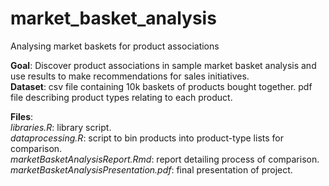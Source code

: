 # market_basket_analysis
Analysing market baskets for product associations

**Goal**: Discover product associations in sample market basket analysis and use results to make recommendations for sales initiatives.  
**Dataset**: csv file containing 10k baskets of products bought together. pdf file describing product types relating to each product.  

**Files**:  
*libraries.R*: library script.  
*dataprocessing.R*: script to bin products into product-type lists for comparison.  
*marketBasketAnalysisReport.Rmd*: report detailing process of comparison.  
*marketBasketAnalysisPresentation.pdf*: final presentation of project.  
